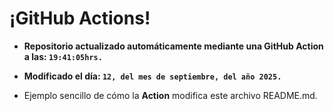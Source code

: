 # ¡GitHub Actions!
* **Repositorio actualizado automáticamente mediante una GitHub Action a las: `19:41:05hrs.`**
* **Modificado el día: `12, del mes de septiembre, del año 2025.`**

* Ejemplo sencillo de cómo la **Action** modifica este archivo README.md.
